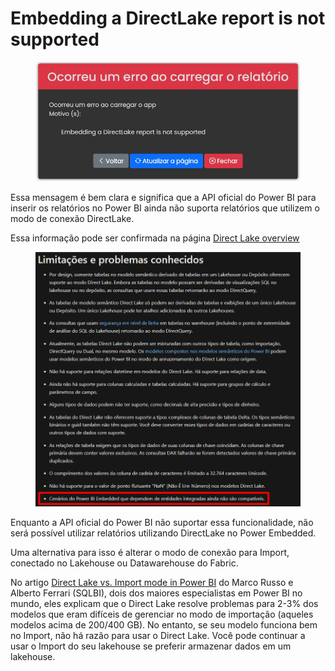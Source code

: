 # Embedding a DirectLake report is not supported

<figure><img src="../../.gitbook/assets/image (2) (1) (1) (1) (1) (1) (1).png" alt=""><figcaption></figcaption></figure>

Essa mensagem é bem clara e significa que a API oficial do Power BI para inserir os relatórios no Power BI ainda não suporta relatórios que utilizem o modo de conexão DirectLake.

Essa informação pode ser confirmada na página [Direct Lake overview](https://learn.microsoft.com/en-us/fabric/get-started/direct-lake-overview#known-issues-and-limitations)

<figure><img src="../../.gitbook/assets/image (3) (1) (1) (1) (1) (1).png" alt=""><figcaption></figcaption></figure>



Enquanto a API oficial do Power BI não suportar essa funcionalidade, não será possível utilizar relatórios utilizando DirectLake no Power Embedded.

Uma alternativa para isso é alterar o modo de conexão para Import, conectado no Lakehouse ou Datawarehouse do Fabric.

No artigo [Direct Lake vs. Import mode in Power BI](https://www.sqlbi.com/blog/marco/2024/04/06/direct-lake-vs-import-mode-in-power-bi/) do Marco Russo e Alberto Ferrari (SQLBI), dois dos maiores especialistas em Power BI no mundo, eles explicam que o Direct Lake resolve problemas para 2-3% dos modelos que eram difíceis de gerenciar no modo de importação (aqueles modelos acima de 200/400 GB). No entanto, se seu modelo funciona bem no Import, não há razão para usar o Direct Lake. Você pode continuar a usar o Import do seu lakehouse se preferir armazenar dados em um lakehouse.

